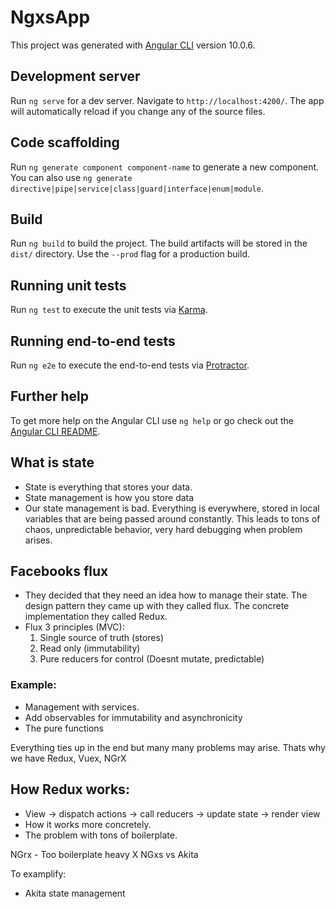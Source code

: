 # NgxsApp

This project was generated with [Angular CLI](https://github.com/angular/angular-cli) version 10.0.6.

## Development server

Run `ng serve` for a dev server. Navigate to `http://localhost:4200/`. The app will automatically reload if you change any of the source files.

## Code scaffolding

Run `ng generate component component-name` to generate a new component. You can also use `ng generate directive|pipe|service|class|guard|interface|enum|module`.

## Build

Run `ng build` to build the project. The build artifacts will be stored in the `dist/` directory. Use the `--prod` flag for a production build.

## Running unit tests

Run `ng test` to execute the unit tests via [Karma](https://karma-runner.github.io).

## Running end-to-end tests

Run `ng e2e` to execute the end-to-end tests via [Protractor](http://www.protractortest.org/).

## Further help

To get more help on the Angular CLI use `ng help` or go check out the [Angular CLI README](https://github.com/angular/angular-cli/blob/master/README.md).


## What is state
- State is everything that stores your data.
- State management is how you store data
- Our state management is bad. Everything is everywhere, stored in local variables that are being passed around constantly. This leads to tons of chaos, unpredictable behavior, very hard debugging when problem arises.

## Facebooks flux
- They decided that they need an idea how to manage their state. The design pattern they came up with they called flux. The concrete implementation they called Redux.
- Flux 3 principles (MVC):
	1. Single source of truth (stores)
	2. Read only (immutability)
	3. Pure reducers for control (Doesnt mutate, predictable)
### Example:
- Management with services.
- Add observables for immutability and asynchronicity
- The pure functions

Everything ties up in the end but many many problems may arise. Thats why we have Redux, Vuex, NGrX

## How Redux works:
- View -> dispatch actions -> call reducers -> update state -> render view
- How it works more concretely.
- The problem with tons of boilerplate.

NGrx - Too boilerplate heavy X
NGxs vs Akita

To examplify:
- Akita state management
